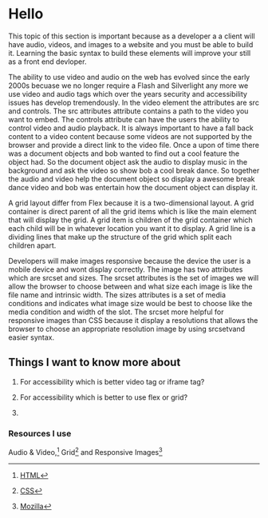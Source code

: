 # Hello

This topic of this section is important because as a developer a a client will have audio, videos, and images to a website and you must be able to build it. Learning the basic syntax to build these elements will improve your still as a front end devloper.

The ability to use video and audio on the web has evolved since the early 2000s becuase we no longer require a Flash and Silverlight any more we use video and audio tags which over the years security and accessibility issues has develop tremendously. In the video element the attributes are src and controls. The src attributes attribute contains a path to the video you want to embed. The controls attribute can have the users the ability to control video and audio playback. It is always important to have a fall back content to a video content because some videos are not supported by the browser and provide a direct link to the video file. Once a upon of time there was a document objects and bob wanted to find out a cool feature the object had. So the document object ask the audio to display music in the background and ask the video so show bob a cool break dance. So together the audio and video help the document object so display a awesome break dance video and bob was entertain how the document object can display it.

A grid layout differ from Flex because it is a two-dimensional layout. A grid container is direct parent of all the grid items which is like the main element that will display the grid. A grid item is children of the grid container which each child will be in whatever location you want it to display. A grid line is a dividing lines that make up the structure of the grid which split each children apart.

Developers will make images responsive because the device the user is a mobile device and wont display correctly. The image has two attributes which are srcset and sizes. The srcset attributes is the set of images we will allow the browser to choose between and what size each image is like the file name and intrinsic width. The sizes attributes is a set of media conditions and indicates what image size would be best to choose like the media condition and width of the slot. The srcset more helpful for responsive images than CSS because it display a resolutions that allows the browser to choose an appropriate resolution image by using srcsetvand easier syntax.

## Things I want to know more about

1. For accessibility which is better video tag or iframe tag?

2. For accessibility which is better to use flex or grid?

3.

### Resources I use

Audio & Video,[^1] Grid[^note] and Responsive Images[^stock]

[^1]: [HTML](https://developer.mozilla.org/en-US/docs/Learn/HTML/Multimedia_and_embedding/Video_and_audio_content)
[^note]: [CSS](https://css-tricks.com/snippets/css/complete-guide-grid/)
[^stock]: [Mozilla](https://developer.mozilla.org/en-US/docs/Learn/HTML/Multimedia_and_embedding/Responsive_images)
